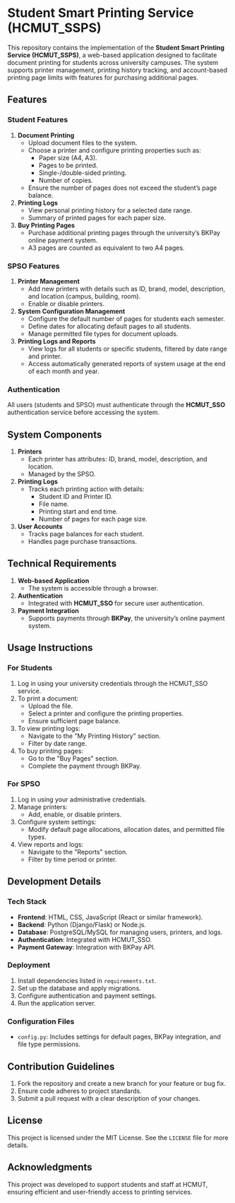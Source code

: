 # Student Smart Printing Service (HCMUT_SSPS)

This repository contains the implementation of the **Student Smart Printing Service (HCMUT_SSPS)**, a web-based application designed to facilitate document printing for students across university campuses. The system supports printer management, printing history tracking, and account-based printing page limits with features for purchasing additional pages.

## Features

### Student Features
1. **Document Printing**
   - Upload document files to the system.
   - Choose a printer and configure printing properties such as:
     - Paper size (A4, A3).
     - Pages to be printed.
     - Single-/double-sided printing.
     - Number of copies.
   - Ensure the number of pages does not exceed the student’s page balance.
2. **Printing Logs**
   - View personal printing history for a selected date range.
   - Summary of printed pages for each paper size.
3. **Buy Printing Pages**
   - Purchase additional printing pages through the university’s BKPay online payment system.
   - A3 pages are counted as equivalent to two A4 pages.

### SPSO Features
1. **Printer Management**
   - Add new printers with details such as ID, brand, model, description, and location (campus, building, room).
   - Enable or disable printers.
2. **System Configuration Management**
   - Configure the default number of pages for students each semester.
   - Define dates for allocating default pages to all students.
   - Manage permitted file types for document uploads.
3. **Printing Logs and Reports**
   - View logs for all students or specific students, filtered by date range and printer.
   - Access automatically generated reports of system usage at the end of each month and year.

### Authentication
All users (students and SPSO) must authenticate through the **HCMUT_SSO** authentication service before accessing the system.

## System Components
1. **Printers**
   - Each printer has attributes: ID, brand, model, description, and location.
   - Managed by the SPSO.
2. **Printing Logs**
   - Tracks each printing action with details:
     - Student ID and Printer ID.
     - File name.
     - Printing start and end time.
     - Number of pages for each page size.
3. **User Accounts**
   - Tracks page balances for each student.
   - Handles page purchase transactions.

## Technical Requirements
1. **Web-based Application**
   - The system is accessible through a browser.
2. **Authentication**
   - Integrated with **HCMUT_SSO** for secure user authentication.
3. **Payment Integration**
   - Supports payments through **BKPay**, the university’s online payment system.

## Usage Instructions

### For Students
1. Log in using your university credentials through the HCMUT_SSO service.
2. To print a document:
   - Upload the file.
   - Select a printer and configure the printing properties.
   - Ensure sufficient page balance.
3. To view printing logs:
   - Navigate to the "My Printing History" section.
   - Filter by date range.
4. To buy printing pages:
   - Go to the "Buy Pages" section.
   - Complete the payment through BKPay.

### For SPSO
1. Log in using your administrative credentials.
2. Manage printers:
   - Add, enable, or disable printers.
3. Configure system settings:
   - Modify default page allocations, allocation dates, and permitted file types.
4. View reports and logs:
   - Navigate to the "Reports" section.
   - Filter by time period or printer.

## Development Details

### Tech Stack
- **Frontend**: HTML, CSS, JavaScript (React or similar framework).
- **Backend**: Python (Django/Flask) or Node.js.
- **Database**: PostgreSQL/MySQL for managing users, printers, and logs.
- **Authentication**: Integrated with HCMUT_SSO.
- **Payment Gateway**: Integration with BKPay API.

### Deployment
1. Install dependencies listed in `requirements.txt`.
2. Set up the database and apply migrations.
3. Configure authentication and payment settings.
4. Run the application server.

### Configuration Files
- `config.py`: Includes settings for default pages, BKPay integration, and file type permissions.

## Contribution Guidelines
1. Fork the repository and create a new branch for your feature or bug fix.
2. Ensure code adheres to project standards.
3. Submit a pull request with a clear description of your changes.

## License
This project is licensed under the MIT License. See the `LICENSE` file for more details.

## Acknowledgments
This project was developed to support students and staff at HCMUT, ensuring efficient and user-friendly access to printing services.

